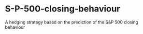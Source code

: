 # S-P-500-closing-behaviour
A hedging strategy based on the prediction of the S&amp;P 500 closing behaviour
